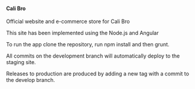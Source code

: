 #### Cali Bro

Official website and e-commerce store for Cali Bro

This site has been implemented using the Node.js and Angular

To run the app clone the repository, run npm install and then grunt.

All commits on the development branch will automatically deploy to the staging site.

Releases to production are produced by adding a new tag with a commit to the develop branch.
